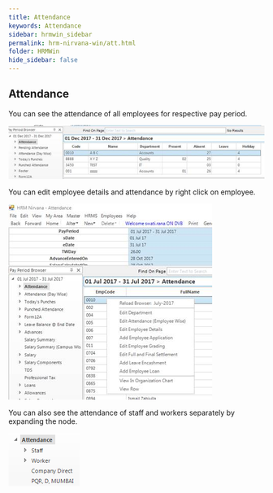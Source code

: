 ```yaml
---
title: Attendance
keywords: Attendance
sidebar: hrmwin_sidebar
permalink: hrm-nirvana-win/att.html
folder: HRMWin   
hide_sidebar: false
---
```


## Attendance

You can see the attendance of all employees for respective pay period.

![](/images/attendance.jpg)

You can edit employee details and attendance by right click on employee.

![](/images/editemployeedetails.jpg)

You can also see the attendance of staff and workers separately by expanding the node.

![](/images/attendancebrowser.png)
